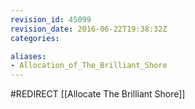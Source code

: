 ```yaml
---
revision_id: 45099
revision_date: 2016-06-22T19:38:32Z
categories:

aliases:
- Allocation_of_The_Brilliant_Shore
---
```


#REDIRECT [[Allocate The Brilliant Shore]]